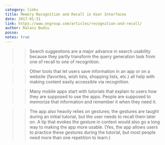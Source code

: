 ```yaml
---
category: links
title: Memory Recognition and Recall in User Interfaces
date: 2017-01-31
link: https://www.nngroup.com/articles/recognition-and-recall/
author: Ralacu Budiu
posse: 
notes: true
---
```


>> Search suggestions are a major advance in search usability because they partly transform the query generation task from one of recall to one of recognition.

>> Other tools that let users save information in an app or on a website (favorites, wish lists, shopping lists, etc.) all help with making content easily accessible via recognition.

>> Many mobile apps start with tutorials that explain to users how they are supposed to use the apps. People are supposed to memorize that information and remember it when they need it.

>> The app also heavily relies on gestures; the gestures are taught during an initial tutorial, but the user needs to recall them later on. A tip that evokes the gesture in context would also go a long way to making the app more usable. (Yes, the app allows users to practice these gestures during the tutorial, but most people need more than one repetition to learn.)

